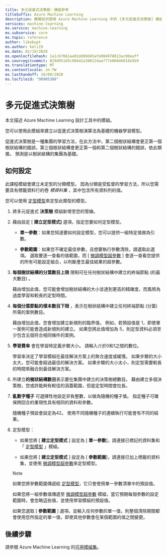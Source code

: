 ```yaml
---
title: 多元促進式決策樹：模組參考
titleSuffix: Azure Machine Learning
description: 瞭解如何使用 Azure Machine Learning 中的 [多元促進式決策樹] 模組，建立使用標示資料的分類器。
services: machine-learning
ms.service: machine-learning
ms.subservice: core
ms.topic: reference
author: likebupt
ms.author: keli19
ms.date: 02/19/2020
ms.openlocfilehash: 1a1cb7661ae01dd89d45afe004978813ac90eaff
ms.sourcegitcommit: 829d951d5c90442a38012daaf77e86046018e5b9
ms.translationtype: MT
ms.contentlocale: zh-TW
ms.lasthandoff: 10/09/2020
ms.locfileid: "90905308"
---
```

# <a name="multiclass-boosted-decision-tree"></a>多元促進式決策樹

本文描述 Azure Machine Learning 設計工具中的模組。

您可以使用此模組來建立以促進式決策樹演算法為基礎的機器學習模型。

促進式決策樹是一種集團的學習方法，在此方法中，第二個樹狀結構會更正第一個樹狀結構的錯誤，第三個樹狀結構會更正第一個和第二個樹狀結構的錯誤，依此類推。 預測是以樹狀結構的集團為基礎。

## <a name="how-to-configure"></a>如何設定 

此課程模組會建立未定型的分類模型。 因為分類是受監督的學習方法，所以您需要具有標籤資料行的卷 *標資料集* ，其中包含所有資料列的值。

您可以使用 [定型模型](././train-model.md)來定型此類型的模型。 

1.  將多元促進式 **決策樹** 模組新增至您的管線。

1.  藉由設定 [ **建立定型模式]** 選項，指定您要如何定型模型。

    + **單一參數**：如果您知道要如何設定模型，您可以提供一組特定值做為引數。
    
    + **參數範圍**：如果您不確定最佳參數，且想要執行參數清除，請選取此選項。 選取要逐一查看的值範圍，而 [ [微調模型超參數](tune-model-hyperparameters.md) ] 會逐一查看您提供的所有可能設定組合，以判斷產生最佳結果的超參數。  

1. **每個樹狀結構的分葉數目上限** 限制可在任何樹狀結構中建立的終端節點 (的最大數目) 。
    
    藉由增加此值，您可能會增加樹狀結構的大小並達到更高的精確度，而風險為過度學習和較長的定型時間。
  
1. **每個分葉節點的樣本數目下限** ，表示在樹狀結構中建立任何終端節點 (分葉) 所需的案例數目。  

    藉由增加此值，您會增加建立新規則的臨界值。 例如，若預設值是 1，即使單一案例可能會造成新規則的建立。 如果您將此值增加為 5，則定型資料必須至少包含五個符合相同條件的案例。

1. **學習費率** 會在學習時定義步驟大小。 請輸入介於0和1之間的數位。

    學習率決定了學習模組在最佳解決方案上的聚合速度或緩慢。 如果步驟的大小太大，您可能會超過最佳的解決方案。 如果步驟的大小太小，則定型需要較長的時間來融合到最佳解決方案。

1. 所建立**的樹狀結構數目**表示要在集團中建立的決策樹總數目。 藉由建立多個決策樹，您或許能夠有較佳的涵蓋範圍，但是定型時間會拉長。

1. **亂數字種子** 可選擇性地設定非負整數，以做為隨機的種子值。 指定種子可確保跨回合的重現性具有相同的資料和參數。  

    隨機種子預設會設定為42。 使用不同隨機種子的連續執行可能會有不同的結果。

1. 定型模型：

    + 如果您將 [ **建立定型模式** ] 設定為 [ **單一參數**]，請連接已標記的資料集和「 [定型模型](train-model.md) 」模組。  
  
    + 如果您將 [ **建立定型模式** ] 設定為 [ **參數範圍**]，請連接已加上標籤的資料集，並使用 [微調模型超參數](tune-model-hyperparameters.md)來定型模型。  
  
    > [!NOTE]
    > 
    > 如果您將參數範圍傳遞給 [定型模型](train-model.md)，它只會使用單一參數清單中的預設值。  
    > 
    > 如果您將一組參數值傳遞至 [微調模型超參數](tune-model-hyperparameters.md) 模組，當它預期每個參數的設定範圍時，會忽略這些值，並使用學習模組的預設值。  
    > 
    > 如果您選取 [ **參數範圍** ] 選項，並輸入任何參數的單一值，則整個清除期間都會使用您所指定的單一值，即使其他參數會在某個範圍的值之間變更。

## <a name="next-steps"></a>後續步驟

請參閱 Azure Machine Learning 的[可用模組集](module-reference.md)。 

